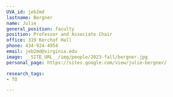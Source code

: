 ```yaml
---
UVA_id: jeb2md
lastname: Bergner
name: Julie
general_position: faculty
position: Professor and Associate Chair
office: 319 Kerchof Hall
phone: 434-924-4954
email: jeb2md@virginia.edu
image: __SITE_URL__/img/people/2023-fall/bergner.jpg
personal_page: https://sites.google.com/view/julie-bergner/

research_tags:
- TO

---
```

